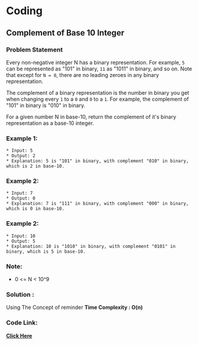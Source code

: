# Coding
## Complement of Base 10 Integer
### Problem Statement

Every non-negative integer N has a binary representation.  For example, `5` can be represented as "101" in binary, `11` as "1011" in binary, and so on.  Note that except for `N = 0`, there are no leading zeroes in any binary representation.

The complement of a binary representation is the number in binary you get when changing every `1` to a `0` and `0` to a `1`.  For example, the complement of "101" in binary is "010" in binary.

For a given number N in base-10, return the complement of it's binary representation as a base-10 integer.


### Example 1:

```
* Input: 5
* Output: 2
* Explanation: 5 is "101" in binary, with complement "010" in binary, which is 2 in base-10.
```

### Example 2:

```
* Input: 7
* Output: 0
* Explanation: 7 is "111" in binary, with complement "000" in binary, which is 0 in base-10.
```
 
 ### Example 2:

```
* Input: 10
* Output: 5
* Explanation: 10 is "1010" in binary, with complement "0101" in binary, which is 5 in base-10.
```

### Note:


- 0 <= N < 10^9

 

### Solution :
 Using The Concept of reminder 
 **Time Complexity : O(n)** 
 
 ### Code Link:
 
 [**Click Here**](https://github.com/imgauravsin/Coding/blob/master/LEETCODE/Palindrome%20Number/Palindrome%20Number.cpp)
 
 